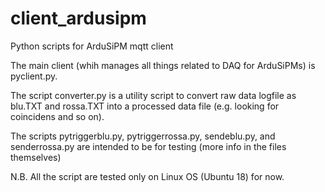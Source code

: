 # client_ardusipm
Python scripts for ArduSiPM mqtt client

The main client (whih manages all things related to DAQ
for ArduSiPMs) is pyclient.py.

The script converter.py is a utility script to convert
raw data logfile as blu.TXT and rossa.TXT into a
processed data file (e.g. looking for coincidens and so on).

The scripts pytriggerblu.py, pytriggerrossa.py, sendeblu.py,
and senderrossa.py are intended to be for testing (more info in
the files themselves)

N.B. All the script are tested only on Linux OS  (Ubuntu 18)
for now.
